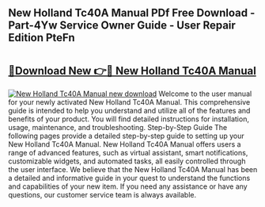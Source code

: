 ## New Holland Tc40A Manual PDf Free Download - Part-4Yw Service Owner Guide - User Repair Edition PteFn

# <h2><a href="http://bc95209.oget.top/?id=New+Holland+Tc40A+Manual">🔗Download New 👉🔴 New Holland Tc40A Manual</a></h2>

[![New Holland Tc40A Manual new download](https://i.imgur.com/5g1atiW.png)](http://bc95209.oget.top/?id=New+Holland+Tc40A+Manual)
Welcome to the user manual for your newly activated New Holland Tc40A Manual. This comprehensive guide is intended to help you understand and utilize all of the features and benefits of your product. You will find detailed instructions for installation, usage, maintenance, and troubleshooting. Step-by-Step Guide The following pages provide a detailed step-by-step guide to setting up your New Holland Tc40A Manual. New Holland Tc40A Manual offers users a range of advanced features, such as virtual assistant, smart notifications, customizable widgets, and automated tasks, all easily controlled through the user interface. We believe that the New Holland Tc40A Manual has been a detailed and informative guide in your quest to understand the functions and capabilities of your new item. If you need any assistance or have any questions, our customer service team is always available.
